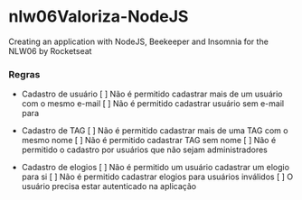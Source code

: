 # nlw06Valoriza-NodeJS
Creating an application with NodeJS, Beekeeper and Insomnia for the NLW06 by Rocketseat

### Regras

- Cadastro de usuário
    [ ] Não é permitido cadastrar mais de um usuário com o mesmo e-mail
    [ ] Não é permitido cadastrar usuário sem e-mail para
    
- Cadastro de TAG
    [ ] Não é permitido cadastrar mais de uma TAG com o mesmo nome
    [ ] Não é permitido cadastrar TAG sem nome
    [ ] Não é permitido o cadastro por usuários que não sejam administradores

- Cadastro de elogios
    [ ] Não é permitido um usuário cadastrar um elogio para si
    [ ] Não é permitido cadastrar elogios para usuários inválidos
    [ ] O usuário precisa estar autenticado na aplicação